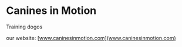 # Canines in Motion

Training dogos

our website: [www.caninesinmotion.com](www.caninesinmotion.com)
